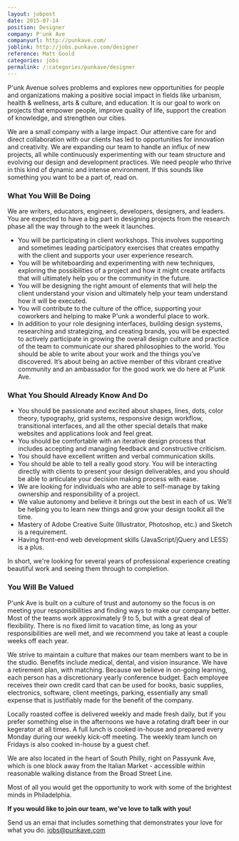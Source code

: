 ```yaml
---
layout: jobpost
date: 2015-07-14
position: Designer
company: P'unk Ave
companyurl: http://punkave.com/
joblink: http://jobs.punkave.com/designer
reference: Matt Goold
categories: jobs
permalink: /:categories/punkave/designer
---
```


P'unk Avenue solves problems and explores new opportunities for people and organizations making a positive social impact in fields like urbanism, health & wellness, arts & culture, and education.<!--more--> It is our goal to work on projects that empower people, improve quality of life, support the creation of knowledge, and strengthen our cities.

We are a small company with a large impact. Our attentive care for and direct collaboration with our clients has led to opportunities for innovation and creativity. We are expanding our team to handle an influx of new projects, all while continuously experimenting with our team structure and evolving our design and development practices. We need people who thrive in this kind of dynamic and intense environment. If this sounds like something you want to be a part of, read on.

### What You Will Be Doing
We are writers, educators, engineers, developers, designers, and leaders. You are expected to have a big part in designing projects from the research phase all the way through to the week it launches.​

* You will be participating in client workshops. This involves supporting and sometimes leading participatory exercises that creates empathy with the client and supports your user experience research.
* You will be whiteboarding and experimenting with new techniques, exploring the possibilities of a project and how it might create artifacts that will ultimately help you or the community in the future.
* You will be designing the right amount of elements that will help the client understand your vision and ultimately help your team understand how it will be executed.
* You will contribute to the culture of the office, supporting your coworkers and helping to make P'unk a wonderful place to work.
* In addition to your role designing interfaces, building design systems, researching and strategizing, and creating brands, you will be expected to actively participate in growing the overall design culture and practice of the team to communicate our shared philosophies to the world. You should be able to write about your work and the things you’ve discovered. It’s about being an active member of this vibrant creative community and an ambassador for the good work we do here at P’unk Ave.

### What You Should Already Know And Do
* You should be passionate and excited about shapes, lines, dots, color theory, typography, grid systems, responsive design workflow, transitional interfaces, and all the other special details that make websites and applications look and feel great.
* You should be comfortable with an iterative design process that includes accepting and managing feedback and constructive criticism.
* You should have excellent written and verbal communication skills.
* You should be able to tell a really good story. You will be interacting directly with clients to present your design deliverables, and you should be able to articulate your decision making process with ease.
* We are looking for individuals who are able to self-manage by taking ownership and responsibility of a project.
* We value autonomy and believe it brings out the best in each of us. We’ll be helping you to learn new things and grow your design toolkit all the time.
* Mastery of Adobe Creative Suite (Illustrator, Photoshop, etc.) and Sketch is a requirement.
* Having front-end web development skills (JavaScript/jQuery and LESS) is a plus.

In short, we're looking for several years of professional experience creating beautiful work and seeing them through to completion.

### You Will Be Valued
P'unk Ave is built on a culture of trust and autonomy so the focus is on meeting your responsibilities and finding ways to make our company better. Most of the teams work approximately 9 to 5, but with a great deal of flexibility. There is no fixed limit to vacation time, as long as your responsibilities are well met, and we recommend you take at least a couple weeks off each year.

We strive to maintain a culture that makes our team members want to be in the studio. Benefits include medical, dental, and vision insurance. We have a retirement plan, with matching. Because we believe in on-going learning, each person has a discretionary yearly conference budget. Each employee receives their own credit card that can be used for books, basic supplies, electronics, software, client meetings, parking, essentially any small expense that is justifiably made for the benefit of the company.

Locally roasted coffee is delivered weekly and made fresh daily, but if you prefer something else in the afternoons we have a rotating draft beer in our kegerator at all times. A full lunch is cooked in-house and prepared every Monday during our weekly kick-off meeting. The weekly team lunch on Fridays is also cooked in-house by a guest chef.

We are also located in the heart of South Philly, right on Passyunk Ave, which is one block away from the Italian Market - accessible within reasonable walking distance from the Broad Street Line.

Most of all you would get the opportunity to work with some of the brightest minds in Philadelphia.

**If you would like to join our team, we've love to talk with you!**

Send us an emai that includes something that demonstrates your love for what you do.
<a href="mailto:JOBS@PUNKAVE.COM">jobs@punkave.com</a>